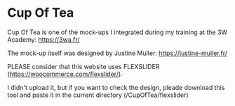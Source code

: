 # Cup Of Tea
Cup Of Tea is one of the mock-ups I integrated during my training at the 3W Academy: https://3wa.fr/

The mock-up itself was designed by Justine Muller: https://justine-muller.fr/


PLEASE consider that this website uses FLEXSLIDER (https://woocommerce.com/flexslider/).

I didn't upload it, but if you want to check the design, pleade download this tool and paste it in the current directory (/CupOfTea/flexslider)
